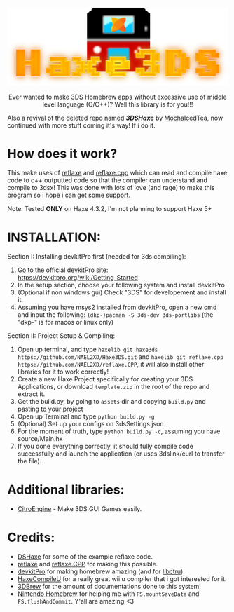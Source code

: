<p align="center">
  <a href="https://github.com/NAEL2XD/Haxe3DS">
    <img src="logo.png" alt="Haxe3DS" width="600">
  </a>
</p>

<p align="center">
Ever wanted to make 3DS Homebrew apps without excessive use of middle level language (C/C++)? Well this library is for you!!!
</p>

Also a revival of the deleted repo named ***3DSHaxe*** by [MochaIcedTea](https://github.com/MochaIcedTea), now continued with more stuff coming it's way! If i do it.

# How does it work?

This make uses of [reflaxe](https://github.com/SomeRanDev/reflaxe) and [reflaxe.cpp](https://github.com/SomeRanDev/reflaxe.CPP) which can read and compile haxe code to c++ outputted code so that the compiler can understand and compile to 3dsx! This was done with lots of love (and rage) to make this program so i hope i can get some support.

Note: Tested **ONLY** on Haxe 4.3.2, I'm not planning to support Haxe 5+

# INSTALLATION:

Section I: Installing devkitPro first (needed for 3ds compiling):

1. Go to the official devkitPro site: https://devkitpro.org/wiki/Getting_Started
2. In the setup section, choose your following system and install devkitPro
3. (Optional if non windows gui) Check "3DS" for developement and install it.
4. Assuming you have msys2 installed from devkitPro, open a new cmd and input the following: `(dkp-)pacman -S 3ds-dev 3ds-portlibs` (the "dkp-" is for macos or linux only)

Section II: Project Setup & Compiling:

1. Open up terminal, and type `haxelib git haxe3ds https://github.com/NAEL2XD/Haxe3DS.git` and `haxelib git reflaxe.cpp https://github.com/NAEL2XD/reflaxe.CPP`, it will also install other libraries for it to work correctly!
2. Create a new Haxe Project specifically for creating your 3DS Applications, or download `template.zip` in the root of the repo and extract it.
3. Get the build.py, by going to `assets` dir and copying `build.py` and pasting to your project
4. Open up Terminal and type `python build.py -g`
5. (Optional) Set up your configs on 3dsSettings.json
6. For the moment of truth, type `python build.py -c`, assuming you have source/Main.hx
7. If you done everything correctly, it should fully compile code successfully and launch the application (or uses 3dslink/curl to transfer the file).

# Additional libraries:

- [CitroEngine](https://github.com/NAEL2XD/CitroEngine) - Make 3DS GUI Games easily.

# Credits:

- [DSHaxe](https://github.com/MochaIcedTea/DSHaxe) for some of the example reflaxe code.
- [reflaxe](https://github.com/SomeRanDev/reflaxe) and [reflaxe.CPP](https://github.com/SomeRanDev/reflaxe.CPP) for making this possible.
- [devkitPro](https://github.com/devkitPro/libctru) for making homebrew amazing (and for [libctru](https://github.com/devkitPro/libctru)).
- [HaxeCompileU](https://github.com/Slushi-Github/hxCompileU) for a really great wii u compiler that i got interested for it.
- [3DBrew](https://www.3dbrew.org/) for the amount of documentations done to this system!
- [Nintendo Homebrew](https://discord.gg/nintendohomebrew) for helping me with `FS.mountSaveData` and `FS.flushAndCommit`. Y'all are amazing <3